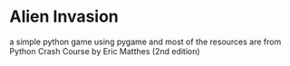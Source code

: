 # Alien Invasion
a simple python game using pygame and most of the resources are from Python Crash Course by Eric Matthes (2nd edition)
